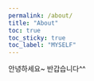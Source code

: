 ```yaml
---
permalink: /about/
title: "About"
toc: true
toc_sticky: true
toc_label: "MYSELF"
---
```


안녕하세요~
반갑습니다^^